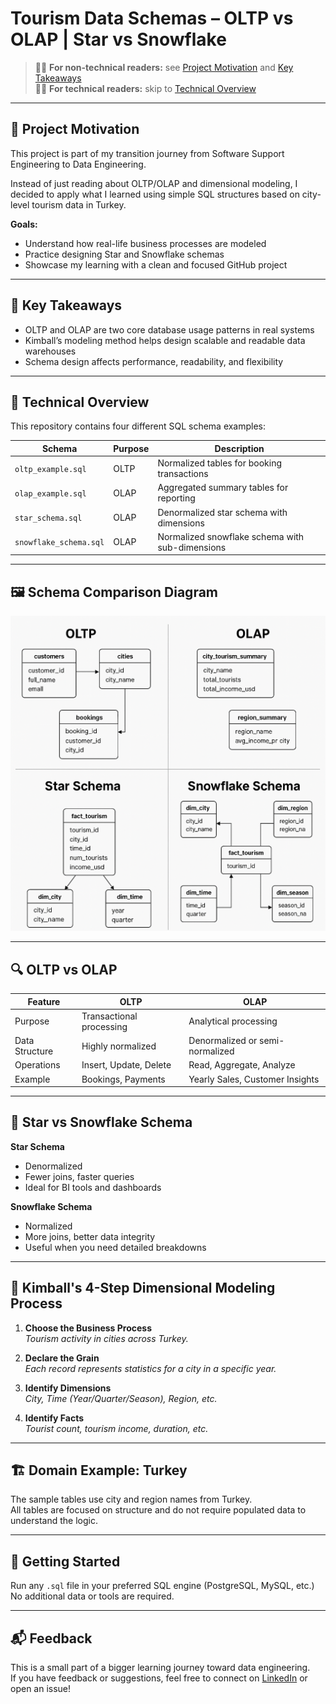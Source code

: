 # Tourism Data Schemas – OLTP vs OLAP | Star vs Snowflake

> 🧑‍💼 **For non-technical readers:** see [Project Motivation](#[project-motivation](https://github.com/safacanmetin/star-vs-snowflake-vs-oltp-vs-olap/tree/main#-project-motivation)) and [Key Takeaways](#key-takeaways)  
> 🧑‍💻 **For technical readers:** skip to [Technical Overview](#technical-overview)

---

## 📌 Project Motivation

This project is part of my transition journey from Software Support Engineering to Data Engineering.

Instead of just reading about OLTP/OLAP and dimensional modeling, I decided to apply what I learned using simple SQL structures based on city-level tourism data in Turkey.

**Goals:**
- Understand how real-life business processes are modeled
- Practice designing Star and Snowflake schemas
- Showcase my learning with a clean and focused GitHub project

---

## 🎯 Key Takeaways

- OLTP and OLAP are two core database usage patterns in real systems
- Kimball’s modeling method helps design scalable and readable data warehouses
- Schema design affects performance, readability, and flexibility

---

## 🧠 Technical Overview

This repository contains four different SQL schema examples:

| Schema | Purpose | Description |
|--------|---------|-------------|
| `oltp_example.sql` | OLTP | Normalized tables for booking transactions |
| `olap_example.sql` | OLAP | Aggregated summary tables for reporting |
| `star_schema.sql` | OLAP | Denormalized star schema with dimensions |
| `snowflake_schema.sql` | OLAP | Normalized snowflake schema with sub-dimensions |

---

## 🖼 Schema Comparison Diagram

![Schema Diagram](assets/schema_diagrams.png)

---

## 🔍 OLTP vs OLAP

| Feature         | OLTP                                 | OLAP                              |
|-----------------|--------------------------------------|------------------------------------|
| Purpose         | Transactional processing             | Analytical processing              |
| Data Structure  | Highly normalized                    | Denormalized or semi-normalized    |
| Operations      | Insert, Update, Delete               | Read, Aggregate, Analyze           |
| Example         | Bookings, Payments                   | Yearly Sales, Customer Insights    |

---

## 🌟 Star vs Snowflake Schema

**Star Schema**
- Denormalized
- Fewer joins, faster queries
- Ideal for BI tools and dashboards

**Snowflake Schema**
- Normalized
- More joins, better data integrity
- Useful when you need detailed breakdowns

---

## 🧩 Kimball's 4-Step Dimensional Modeling Process

1. **Choose the Business Process**  
   _Tourism activity in cities across Turkey._

2. **Declare the Grain**  
   _Each record represents statistics for a city in a specific year._

3. **Identify Dimensions**  
   _City, Time (Year/Quarter/Season), Region, etc._

4. **Identify Facts**  
   _Tourist count, tourism income, duration, etc._

---

## 🏗 Domain Example: Turkey

The sample tables use city and region names from Turkey.  
All tables are focused on structure and do not require populated data to understand the logic.

---

## 🚀 Getting Started

Run any `.sql` file in your preferred SQL engine (PostgreSQL, MySQL, etc.)  
No additional data or tools are required.

---

## 📬 Feedback

This is a small part of a bigger learning journey toward data engineering.  
If you have feedback or suggestions, feel free to connect on [LinkedIn](https://www.linkedin.com/) or open an issue!
